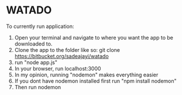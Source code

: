 # WATADO

To currently run application:
1) Open your terminal and navigate to where you want the app to be downloaded to.
2) Clone the app to the folder like so: git clone https://bitbucket.org/sadeajayi/watado 
3) run "node app.js"
4) In your browser, run localhost:3000
5) In my opinion, running "nodemon" makes everything easier
6) If you dont have nodemon installed first run "npm install nodemon"
7) Then run nodemon
